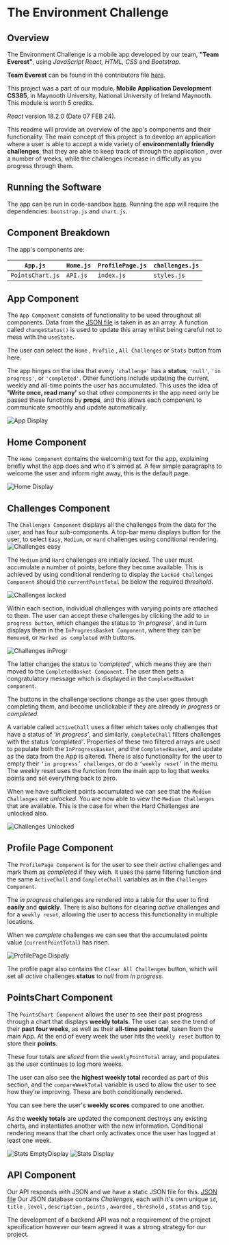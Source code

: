 # **The Environment Challenge**
## **Overview**

The Environment Challenge is a mobile app developed by our team, **"Team Everest"**, using *JavaScript React, HTML, CSS* and *Bootstrap*.

**Team Everest** can be found in the contributors file [here](https://github.com/DeclanDavis/TheEnvironmentChallengeApp/blob/main/CONTRIBUTORS.md).

This project was a part of our module, **Mobile Application Development CS385**, in Maynooth University, National University of Ireland Maynooth. 
This module is worth 5 credits.

*React* version 18.2.0 (Date 07 FEB 24). 



This readme will provide an overview of the app's components and their functionality. The main concept of this project is to develop an application where a user is able to accept a wide variety of **environmentally friendly challenges**, that they are able to keep track of through the application , over a number of weeks, while the challenges increase in difficulty as you progress through them. 

## **Running the Software**

The app can be run in code-sandbox [here](https://codesandbox.io/dashboard/recent). Running the app will require the dependencies: `bootstrap.js` and `chart.js`.

## **Component Breakdown**

 The app's components are:
 
| `App.js` | `Home.js` | `ProfilePage.js` | `challenges.js` |
|----------|----------|----------|----------|
| `PointsChart.js` | `API.js` |    `index.js` |    `styles.js` |
 


 ## **App Component** 

The `App Component` consists of functionality to be used throughout all components. 
Data from the [JSON file](https://raw.githubusercontent.com/DeclanDavis/TheEnvironmentChallengeApp/main/code/BackUpAPI.js) is taken in as an array. A function called `changeStatus()` is used to update this array whilst being careful not to mess with the `useState`. 

The user can select the `Home` , `Profile` , `All Challenges` or `Stats` button from here.

The app hinges on the idea that every `'challenge'` has a **status**; `'null'`, `'in progress'`, or `'completed'`. 
Other functions include updating the current, weekly and all-time points the user has accumulated. This uses the idea of **'Write once, read many'** so that other components in the app need only be passed these functions by **props**, and this allows each component to communicate smoothly and update automatically. 

![App Display](https://github.com/DeclanDavis/TheEnvironmentChallengeApp/blob/main/code/images/app.png?raw=true)

## **Home Component** 

The `Home Component` contains the welcoming text for the app, explaining briefly what the app does and who it's aimed at. A few simple paragraphs to welcome the user and inform right away, this is the default page.

![Home Display](https://github.com/DeclanDavis/TheEnvironmentChallengeApp/blob/main/code/images/home.png?raw=true)

## **Challenges Component** 

The `Challenges Component` displays all the challenges from the data for the user, and has four sub-components. A top-bar menu displays button for the user, to select `Easy`, `Medium`, or `Hard` challenges using conditional rendering. 
![Challenges easy](https://github.com/DeclanDavis/TheEnvironmentChallengeApp/blob/main/code/images/challenges.1.png?raw=true)

The `Medium` and `Hard` challenges are initially *locked*. The user must accumulate a number of points, before they become available. This is achieved by using conditional rendering to display the `Locked Challenges Component` should the `currentPointTotal` be below the required *threshold*. 

![Challenges locked](https://github.com/DeclanDavis/TheEnvironmentChallengeApp/blob/main/code/images/challenges.2.png?raw=true)

Within each section, individual challenges with varying points are attached to them. The user can accept these challenges by clicking the add to `in progress button`, which changes the status to *‘in progress’*, and in turn displays them in the `InProgressBasket Component`, where they can be `Removed`, or `Marked as completed` with buttons.  

![Challenges inProgr](https://github.com/DeclanDavis/TheEnvironmentChallengeApp/blob/main/code/images/challenges.3.png?raw=true)

The latter changes the status to *‘completed’*, which means they are then moved to the `CompletedBasket Component`. The user then gets a congratulatory message which is displayed in the `CompletedBasket component`. 

The buttons in the challenge sections change as the user goes through completing them, and become unclickable if they are already *in progress* or *completed*. 

A variable called `activeChall` uses a filter which takes only challenges that have a status of *‘in progress’*, and similarly, `completeChall` filters challenges with the status *‘completed’*. Properties of these two filtered arrays are used to populate both the `InProgressBasket`, and the `CompletedBasket`, and update as the data from the App is altered. There is also functionality for the user to empty their `‘in progress’ challenges`, or do a `‘weekly reset’` in the menu. The weekly 
reset uses the function from the main app to log that weeks points and set everything back to zero. 

When we have sufficient points accumulated we can see that the `Medium Challenges` are *unlocked*. You are now able to view the `Medium Challenges` that are available. This is the case for when the Hard Challenges are unlocked also. 

![Challenges Unlocked](https://github.com/DeclanDavis/TheEnvironmentChallengeApp/blob/main/code/images/challenges.4.png?raw=true)


## **Profile Page Component** 

The `ProfilePage Component` is for the user to see their *active* challenges and mark them as *completed* if they wish. It uses the same filtering function and the same `ActiveChall` and `CompleteChall` variables as in the `Challenges Component`.  

The *in progress* challenges are rendered into a table for the user to find **easily** and **quickly**. There is also buttons for clearing *active* challenges and for a `weekly reset`, allowing the user to access this functionality in multiple locations. 

When we *complete* challenges we can see that the accumulated points value (`currentPointTotal`) has risen. 

![ProfilePage Dispaly](https://github.com/DeclanDavis/TheEnvironmentChallengeApp/blob/main/code/images/profilePage1.png?raw=true)

The profile page also contains the `Clear All Challenges` button, which will set all *active* challenges **status** to *null* from *in progress*. 

## **PointsChart Component**

The `PointsChart Component` allows the user to see their past progress through a chart that displays **weekly totals**. The user can see the trend of their **past four weeks**, as well as their **all-time point total**, taken from the main App. At the end of every week the user hits the `weekly reset` button to store their **points**. 

These four totals are *sliced* from the `weeklyPointTotal` array, and populates as the user continues to log more weeks.  

The user can also see the **highest weekly total** recorded as part of this section, and the `compareWeekTotal` variable is used to allow the user to see how they’re improving. These are both conditionally rendered. 

You can see here the user's **weekly scores** compared to one another.

As the **weekly totals** are updated the component destroys any existing charts, and instantiates another with the new information. Conditional rendering means that the chart only activates once the user has logged at least one week. 

![Stats EmptyDisplay](https://github.com/DeclanDavis/TheEnvironmentChallengeApp/blob/main/code/images/stats.png?raw=true)
![Stats Display](https://github.com/DeclanDavis/TheEnvironmentChallengeApp/blob/main/code/images/stats1.png?raw=true)



## **API Component**

Our API responds with JSON and we have a static JSON file for this. [JSON file](https://raw.githubusercontent.com/DeclanDavis/TheEnvironmentChallengeApp/main/code/BackUpAPI.js)
Our JSON database contains *Challenges*, each with it's own unique `id`, `title` , `level` , `description` , `points` , `awarded` , `threshold` , `status` and  `tip`.

The development of a backend API was not a requirement of the project specification however our team agreed it was a strong strategy for our project.








